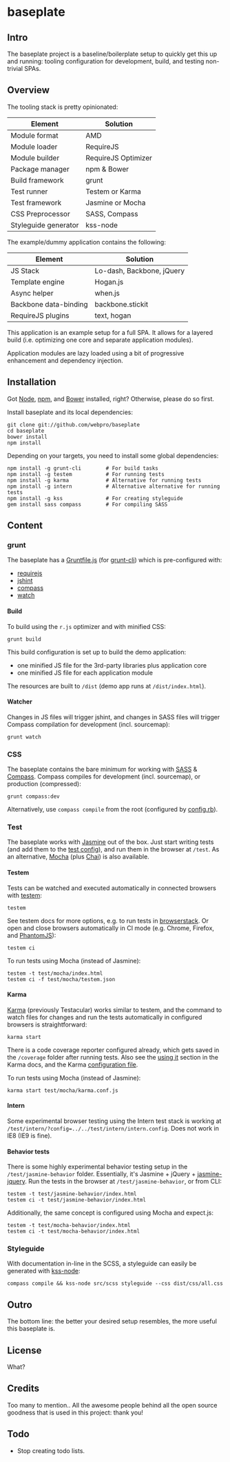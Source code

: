 # baseplate

## Intro

The baseplate project is a baseline/boilerplate setup to quickly get this up and running: tooling configuration for development, build, and testing non-trivial SPAs.

## Overview

The tooling stack is pretty opinionated:

Element | Solution
--- | ---
Module format | AMD
Module loader | RequireJS
Module builder | RequireJS Optimizer
Package manager | npm & Bower
Build framework | grunt
Test runner | Testem or Karma
Test framework | Jasmine or Mocha
CSS Preprocessor | SASS, Compass
Styleguide generator | kss-node

The example/dummy application contains the following:

Element | Solution
--- | ---
JS Stack | Lo-dash, Backbone, jQuery
Template engine | Hogan.js
Async helper | when.js
Backbone data-binding | backbone.stickit
RequireJS plugins | text, hogan

This application is an example setup for a full SPA. It allows for a layered build (i.e. optimizing one core and separate application modules).

Application modules are lazy loaded using a bit of progressive enhancement and dependency injection.

## Installation

Got [Node](http://nodejs.org/), [npm](https://github.com/isaacs/npm), and [Bower](http://bower.io/) installed, right? Otherwise, please do so first.

Install baseplate and its local dependencies:

    git clone git://github.com/webpro/baseplate
    cd baseplate
    bower install
    npm install

Depending on your targets, you need to install some global dependencies:

    npm install -g grunt-cli        # For build tasks
    npm install -g testem           # For running tests
    npm install -g karma            # Alternative for running tests
    npm install -g intern           # Alternative alternative for running tests
    npm install -g kss              # For creating styleguide
    gem install sass compass        # For compiling SASS

## Content

### grunt

The baseplate has a [Gruntfile.js](Gruntfile.js) (for [grunt-cli](https://github.com/gruntjs/grunt-cli)) which is pre-configured with:

* [requirejs](https://github.com/gruntjs/grunt-contrib-requirejs)
* [jshint](https://github.com/gruntjs/grunt-contrib-jshint)
* [compass](https://github.com/gruntjs/grunt-contrib-compass)
* [watch](https://github.com/gruntjs/grunt-contrib-watch)

#### Build

To build using the `r.js` optimizer and with minified CSS:

    grunt build

This build configuration is set up to build the demo application:

* one minified JS file for the 3rd-party libraries plus application core
* one minified JS file for each application module

The resources are built to `/dist` (demo app runs at `/dist/index.html`).

#### Watcher

Changes in JS files will trigger jshint, and changes in SASS files will trigger Compass compilation for development (incl. sourcemap):

    grunt watch

### CSS

The baseplate contains the bare minimum for working with [SASS](http://sass-lang.com/) & [Compass](http://compass-style.org/). Compass compiles for development (incl. sourcemap), or production (compressed):

    grunt compass:dev

Alternatively, use `compass compile` from the root (configured by [config.rb](config.rb)).

### Test

The baseplate works with [Jasmine](http://pivotal.github.com/jasmine/) out of the box. Just start writing tests (and add them to the [test config](test/jasmine/require.config.js)), and run them in the browser at `/test`. As an alternative, [Mocha](http://visionmedia.github.io/mocha/) (plus [Chai](http://chaijs.com/)) is also available.

#### Testem

Tests can be watched and executed automatically in connected browsers with [testem](https://github.com/airportyh/testem):

    testem

See testem docs for more options, e.g. to run tests in [browserstack](https://github.com/airportyh/testem/tree/master/examples/browserstack). Or open and close browsers automatically in CI mode (e.g. Chrome, Firefox, and [PhantomJS](https://github.com/airportyh/testem#phantomjs)):

    testem ci

To run tests using Mocha (instead of Jasmine):

    testem -t test/mocha/index.html
    testem ci -f test/mocha/testem.json

#### Karma

[Karma](http://karma-runner.github.com/0.8/index.html) (previously Testacular) works similar to testem, and the command to watch files for changes and run the tests automatically in configured browsers is straightforward:

    karma start

There is a code coverage reporter configured already, which gets saved in the `/coverage` folder after running tests. Also see the [using it](https://github.com/karma-runner/karma#using-it) section in the Karma docs, and the Karma [configuration file](karma.conf.js).

To run tests using Mocha (instead of Jasmine):

    karma start test/mocha/karma.conf.js

#### Intern

Some experimental browser testing using the Intern test stack is working at `/test/intern/?config=../../test/intern/intern.config`. Does not work in IE8 (IE9 is fine).

#### Behavior tests

There is some highly experimental behavior testing setup in the `/test/jasmine-behavior` folder. Essentially, it's Jasmine + jQuery + [jasmine-jquery](https://github.com/velesin/jasmine-jquery). Run the tests in the browser at `/test/jasmine-behavior`, or from CLI:

    testem -t test/jasmine-behavior/index.html
    testem ci -t test/jasmine-behavior/index.html

Additionally, the same concept is configured using Mocha and expect.js:

    testem -t test/mocha-behavior/index.html
    testem ci -t test/mocha-behavior/index.html

### Styleguide

With documentation in-line in the SCSS, a styleguide can easily be generated with [kss-node](https://github.com/hughsk/kss-node):

    compass compile && kss-node src/scss styleguide --css dist/css/all.css

## Outro

The bottom line: the better your desired setup resembles, the more useful this baseplate is.

## License

What?

## Credits

Too many to mention.. All the awesome people behind all the open source goodness that is used in this project: thank you!

## Todo

* Stop creating todo lists.
